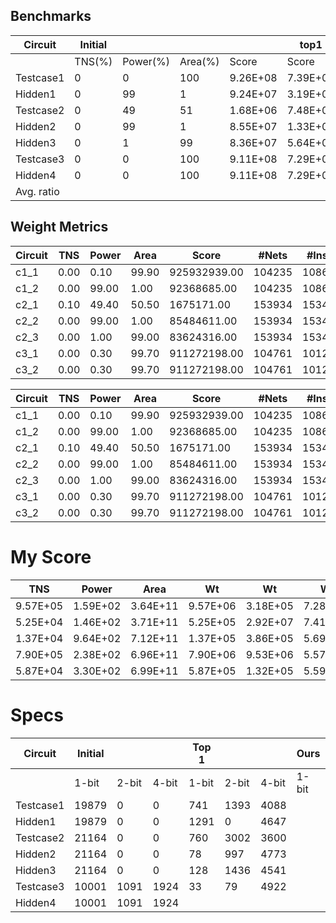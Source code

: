 ## Benchmarks

| Circuit    | Initial |          |         |          | top1     |      |      |      | top2     |      |      |      | top3     |      |      |      | ours     |      |       |       |
|------------|---------|----------|---------|----------|----------|------|------|------|----------|------|------|------|----------|------|------|------|----------|------|-------|-------|
|            | TNS(%)  | Power(%) | Area(%) | Score    | Score    | x    | Time | x    | Score    | x    | Time | x    | Score    | x    | Time | x    | Score    | x    | Time  | x     |
| Testcase1  | 0       | 0        | 100     | 9.26E+08 | 7.39E+08 | 1.00 | 4.1  | 1.00 | 7.43E+08 | 1.01 | 11.4 | 2.78 | 7.43E+08 | 1.01 | 2.9  | 0.71 | 7.38E+08 | 1.00 | 17.17 | 4.19  |
| Hidden1    | 0       | 99       | 1       | 9.24E+07 | 3.19E+07 | 1.00 | 8    | 1.00 | 3.15E+07 | 0.99 | 17.2 | 2.15 | 4.13E+07 | 1.29 | 7.7  | 0.96 | 3.07E+07 | 0.96 | 18.6  | 2.33  |
| Testcase2  | 0       | 49       | 51      | 1.68E+06 | 7.48E+05 | 1.00 | 53.4 | 1.00 | 8.30E+05 | 1.11 | 26.9 | 0.50 | 8.96E+05 | 1.20 | 5.8  | 0.11 | 1.09E+06 | 1.46 | 90.5  | 1.69  |
| Hidden2    | 0       | 99       | 1       | 8.55E+07 | 1.33E+07 | 1.00 | 65.4 | 1.00 | 1.39E+07 | 1.05 | 23.8 | 0.36 | 1.35E+07 | 1.02 | 7.1  | 0.11 | 1.94E+07 | 1.46 | 92.6  | 1.42  |
| Hidden3    | 0       | 1        | 99      | 8.36E+07 | 5.64E+07 | 1.00 | 7.1  | 1.00 | 5.59E+07 | 0.99 | 29.1 | 4.10 | 5.60E+07 | 0.99 | 5.8  | 0.82 | 5.66E+07 | 1.00 | 91.2  | 12.85 |
| Testcase3  | 0       | 0        | 100     | 9.11E+08 | 7.29E+08 | 1.00 | 4.8  | 1.00 | 7.29E+08 | 1.00 | 11.3 | 2.35 | 7.37E+08 | 1.01 | 3.9  | 0.81 |          | 0.00 |       | 0.00  |
| Hidden4    | 0       | 0        | 100     | 9.11E+08 | 7.29E+08 | 1.00 | 4.9  | 1.00 | 7.29E+08 | 1.00 | 11.9 | 2.43 | 7.37E+08 | 1.01 | 3.9  | 0.80 |          | 0.00 |       | 0.00  |
| Avg. ratio |         |          |         |          |          | 1.00 |      | 1.00 |          | 1.02 |      | 2.10 |          | 1.08 |      | 0.62 |          |      |       |       |

## Weight Metrics

| Circuit | TNS  | Power | Area  | Score        | #Nets  | #Insts | #FFs  | #Gate  | α  | β      | γ         | λ     |
|---------|------|-------|-------|--------------|--------|--------|-------|--------|----|--------|-----------|-------|
| c1_1    | 0.00 | 0.10  | 99.90 | 925932939.00 | 104235 | 108685 | 19879 | 88806  | 10 | 2000   | 0.002     | 10000 |
| c1_2    | 0.00 | 99.00 | 1.00  | 92368685.00  | 104235 | 108685 | 19879 | 88806  | 10 | 200000 | 0.000002  | 10000 |
| c2_1    | 0.10 | 49.40 | 50.50 | 1675171.00   | 153934 | 153457 | 21164 | 132293 | 10 | 400    | 0.0000008 | 10000 |
| c2_2    | 0.00 | 99.00 | 1.00  | 85484611.00  | 153934 | 153457 | 21164 | 132293 | 10 | 40000  | 0.0000008 | 10000 |
| c2_3    | 0.00 | 1.00  | 99.00 | 83624316.00  | 153934 | 153457 | 21164 | 132293 | 10 | 400    | 0.00008   | 10000 |
| c3_1    | 0.00 | 0.30  | 99.70 | 911272198.00 | 104761 | 101221 | 13016 | 88205  | 10 | 10000  | 0.002     | 10000 |
| c3_2    | 0.00 | 0.30  | 99.70 | 911272198.00 | 104761 | 101221 | 13016 | 88205  | 10 | 10000  | 0.002     | 10000 |

| Circuit | TNS  | Power | Area  | Score        | #Nets  | #Insts | #FFs  | #Gate  | α  | β      | γ         | λ     |
|---------|------|-------|-------|--------------|--------|--------|-------|--------|----|--------|-----------|-------|
| c1_1    | 0.00 | 0.10  | 99.90 | 925932939.00 | 104235 | 108685 | 19879 | 88806  | 10 | 2000   | 0.002     | 10000 |
| c1_2    | 0.00 | 99.00 | 1.00  | 92368685.00  | 104235 | 108685 | 19879 | 88806  | 10 | 200000 | 0.000002  | 10000 |
| c2_1    | 0.10 | 49.40 | 50.50 | 1675171.00   | 153934 | 153457 | 21164 | 132293 | 10 | 400    | 0.0000008 | 10000 |
| c2_2    | 0.00 | 99.00 | 1.00  | 85484611.00  | 153934 | 153457 | 21164 | 132293 | 10 | 40000  | 0.0000008 | 10000 |
| c2_3    | 0.00 | 1.00  | 99.00 | 83624316.00  | 153934 | 153457 | 21164 | 132293 | 10 | 400    | 0.00008   | 10000 |
| c3_1    | 0.00 | 0.30  | 99.70 | 911272198.00 | 104761 | 101221 | 13016 | 88205  | 10 | 10000  | 0.002     | 10000 |
| c3_2    | 0.00 | 0.30  | 99.70 | 911272198.00 | 104761 | 101221 | 13016 | 88205  | 10 | 10000  | 0.002     | 10000 |

# My Score

| TNS      | Power    | Area     | Wt       | Wt       | Wt       | Sum      | Score    |
|----------|----------|----------|----------|----------|----------|----------|----------|
| 9.57E+05 | 1.59E+02 | 3.64E+11 | 9.57E+06 | 3.18E+05 | 7.28E+08 | 7.38E+08 | 7.38E+08 |
| 5.25E+04 | 1.46E+02 | 3.71E+11 | 5.25E+05 | 2.92E+07 | 7.41E+05 | 3.05E+07 | 3.07E+07 |
| 1.37E+04 | 9.64E+02 | 7.12E+11 | 1.37E+05 | 3.86E+05 | 5.69E+05 | 1.09E+06 | 1.09E+06 |
| 7.90E+05 | 2.38E+02 | 6.96E+11 | 7.90E+06 | 9.53E+06 | 5.57E+05 | 1.80E+07 | 1.94E+07 |
| 5.87E+04 | 3.30E+02 | 6.99E+11 | 5.87E+05 | 1.32E+05 | 5.59E+07 | 5.66E+07 | 5.66E+07 |

# Specs

| Circuit   | Initial |       |       | Top 1 |       |       | Ours  |       |       |
| --------- | ------- | ----- | ----- | ----- | ----- | ----- | ----- | ----- | ----- |
|           | 1-bit   | 2-bit | 4-bit | 1-bit | 2-bit | 4-bit | 1-bit | 2-bit | 4-bit |
| Testcase1 | 19879   | 0     | 0     | 741   | 1393  | 4088  |       |       |       |
| Hidden1   | 19879   | 0     | 0     | 1291  | 0     | 4647  |       |       |       |
| Testcase2 | 21164   | 0     | 0     | 760   | 3002  | 3600  |       |       |       |
| Hidden2   | 21164   | 0     | 0     | 78    | 997   | 4773  |       |       |       |
| Hidden3   | 21164   | 0     | 0     | 128   | 1436  | 4541  |       |       |       |
| Testcase3 | 10001   | 1091  | 1924  | 33    | 79    | 4922  |       |       |       |
| Hidden4   | 10001   | 1091  | 1924  |       |       |       |       |       |       |
